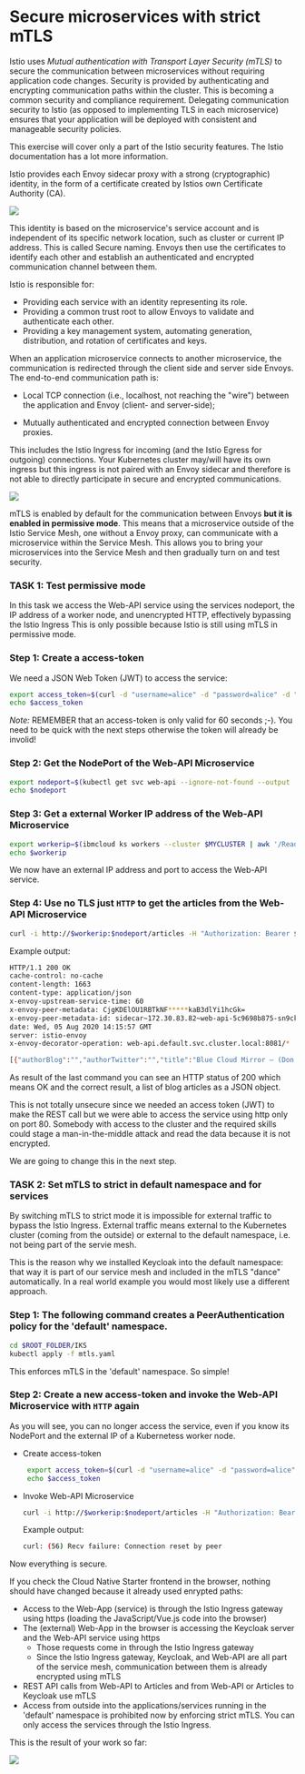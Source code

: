 # Secure microservices with strict mTLS

Istio uses *Mutual authentication with Transport Layer Security (mTLS)* to secure the communication between microservices without requiring application code changes. Security is provided by authenticating and encrypting communication paths within the cluster. This is becoming a common security and compliance requirement. Delegating communication security to Istio (as opposed to implementing TLS in each microservice) ensures that your application will be deployed with consistent and manageable security policies.

This exercise will cover only a part of the Istio security features. The Istio documentation has a lot more information.

Istio provides each Envoy sidecar proxy with a strong (cryptographic) identity, in the form of a certificate created by Istios own Certificate Authority (CA). 

![](../../images/Istio-CA.png)

This identity is based on the microservice's service account and is independent of its specific network location, such as cluster or current IP address. This is called Secure naming. Envoys then use the certificates to identify each other and establish an authenticated and encrypted communication channel between them.

Istio is responsible for:

* Providing each service with an identity representing its role.
* Providing a common trust root to allow Envoys to validate and authenticate each other.
* Providing a key management system, automating generation, distribution, and rotation of certificates and keys.

When an application microservice connects to another microservice, the communication is redirected through the client side and server side Envoys. The end-to-end communication path is:

* Local TCP connection (i.e., localhost, not reaching the "wire") between the application and Envoy (client- and server-side);

* Mutually authenticated and encrypted connection between Envoy proxies.

This includes the Istio Ingress for incoming (and the Istio Egress for outgoing) connections. Your Kubernetes cluster may/will have its own ingress but this ingress is not paired with an Envoy sidecar and therefore is not able to directly participate in secure and encrypted communications.

![](../../images/Istio-mTLS.png)

mTLS is enabled by default for the communication between Envoys **but it is enabled in permissive mode**. This means that a microservice outside of the Istio Service Mesh, one without a Envoy proxy, can communicate with a microservice within the Service Mesh. This allows you to bring your microservices into the Service Mesh and then gradually turn on and test security. 

### TASK 1: Test permissive mode

In this task we access the Web-API service using the services nodeport, the IP address of a worker node, and unencrypted HTTP, effectively bypassing the Istio Ingress This is only possible because Istio is still using mTLS in permissive mode. 

### Step 1: Create a access-token

We need a JSON Web Token (JWT) to access the service:

```sh
export access_token=$(curl -d "username=alice" -d "password=alice" -d "grant_type=password" -d "client_id=frontend" https://$INGRESSURL/auth/realms/quarkus/protocol/openid-connect/token  | sed -n 's|.*"access_token":"\([^"]*\)".*|\1|p')
echo $access_token
```

_Note:_ REMEMBER that an access-token is only valid for 60 seconds ;-). You need to be quick with the next steps otherwise the token will already be involid!

### Step 2: Get the NodePort of the Web-API Microservice

```sh
export nodeport=$(kubectl get svc web-api --ignore-not-found --output 'jsonpath={.spec.ports[*].nodePort}')
echo $nodeport
```

### Step 3: Get a external Worker IP address of the Web-API Microservice

```sh
export workerip=$(ibmcloud ks workers --cluster $MYCLUSTER | awk '/Ready/ {print $2;exit;}')
echo $workerip
```

We now have an external IP address and port to access the Web-API service.

### Step 4: Use no TLS just `HTTP` to get the articles from the Web-API Microservice

```sh
curl -i http://$workerip:$nodeport/articles -H "Authorization: Bearer $access_token"
```

Example output:

```sh
HTTP/1.1 200 OK
cache-control: no-cache
content-length: 1663
content-type: application/json
x-envoy-upstream-service-time: 60
x-envoy-peer-metadata: CjgKDElOU1RBTkNF*****kaB3dlYi1hcGk=
x-envoy-peer-metadata-id: sidecar~172.30.83.82~web-api-5c9698b875-sn9ck.default~default.svc.cluster.local
date: Wed, 05 Aug 2020 14:15:57 GMT
server: istio-envoy
x-envoy-decorator-operation: web-api.default.svc.cluster.local:8081/*

[{"authorBlog":"","authorTwitter":"","title":"Blue Cloud Mirror — (Don’t) Open The Doors!","url":"https://haralduebele.blog/2019/02/17/blue-cloud-mirror-dont-open-the-doors/"},{"authorBlog":"","authorTwitter":"","title":"Recent Java Updates from IBM","url":"http://heidloff.net/article/recent-java-updates-from-ibm"},******* "title":"Three awesome TensorFlow.js Models for Visual Recognition","url":"http://heidloff.net/article/tensorflowjs-visual-recognition"},{"authorBlog":"","authorTwitter":""]
```

As result of the last command you can see an HTTP status of 200 which means OK and the correct result, a list of blog articles as a JSON object. 

This is not totally unsecure since we needed an access token (JWT) to make the REST call but we were able to access the service using http only on port 80. Somebody with access to the cluster and the required skills could stage a man-in-the-middle attack and read the data because it is not encrypted.

We are going to change this in the next step.

### TASK 2: Set mTLS to strict in default namespace and for services

By switching mTLS to strict mode it is impossible for external traffic to bypass the Istio Ingress. External traffic means external to the Kubernetes cluster (coming from the outside) or external to the default namespace, i.e. not being part of the servie mesh.

This is the reason why we installed Keycloak into the default namespace: that way it is part of our service mesh and included in the mTLS "dance" automatically. In a real world example you would most likely use a different approach.

### Step 1: The following command creates a PeerAuthentication policy for the 'default' namespace.

```sh
cd $ROOT_FOLDER/IKS
kubectl apply -f mtls.yaml
```

This enforces mTLS in the 'default' namespace. So simple!

### Step 2: Create a new access-token and invoke the Web-API Microservice with `HTTP` again

As you will see, you can no longer access the service, even if you know its NodePort and the external IP of a Kubernetess worker node.

* Create access-token
  
  ```sh
   export access_token=$(curl -d "username=alice" -d "password=alice" -d "grant_type=password" -d "client_id=frontend" https://$INGRESSURL/auth/realms/quarkus/protocol/openid-connect/token  | sed -n 's|.*"access_token":"\([^"]*\)".*|\1|p')
   echo $access_token
  ```

* Invoke Web-API Microservice
  
  ```sh
  curl -i http://$workerip:$nodeport/articles -H "Authorization: Bearer $access_token"
  ```
  
   Example output:
  
  ```sh
  curl: (56) Recv failure: Connection reset by peer
  ```

Now everything is secure. 

If you check the Cloud Native Starter frontend in the browser, nothing should have changed because it already used enrypted paths:

* Access to the Web-App (service) is through the Istio Ingress gateway using https (loading the JavaScript/Vue.js code into the browser)
* The (external) Web-App in the browser is accessing the Keycloak server and the Web-API service using https
  * Those requests come in through the Istio Ingress gateway
  * Since the Istio Ingress gateway, Keycloak, and Web-API are all part of the service mesh, communication between them is already encrypted using mTLS
* REST API calls from Web-API to Articles and from Web-API or Articles to Keycloak use mTLS   
* Access from outside into the applications/services running in the 'default' namespace is prohibited now by enforcing strict mTLS. You can only access the services through the Istio Ingress.  

This is the result of your work so far:

![](../../images/IstioSecurityArchitecture.png)
